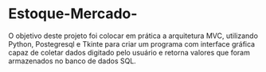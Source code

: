 # Estoque-Mercado-

O objetivo deste projeto foi colocar em prática a arquitetura MVC, utilizando Python, Postegresql e Tkinte para criar um programa com interface gráfica capaz de coletar dados digitado pelo usuário e retorna valores que foram armazenados no banco de dados SQL.
